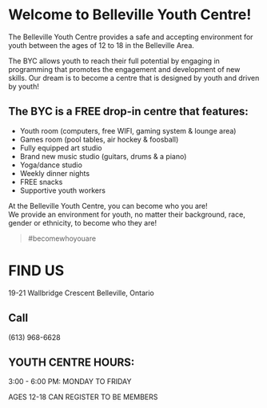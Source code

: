 
# Welcome to Belleville Youth Centre!

The Belleville Youth Centre provides a safe and accepting environment for youth between the ages of 12 to 18 in the Belleville Area.   

The BYC allows youth to reach their full potential by engaging in programming that promotes the engagement and development of new skills. Our dream is to become a centre that is designed by youth and driven by youth!

## The BYC is a FREE drop-in centre that features:

- Youth room (computers, free WIFI, gaming system & lounge area)
- Games room (pool tables, air hockey & foosball)
- Fully equipped art studio
- Brand new music studio (guitars, drums & a piano)
- Yoga/dance studio
- Weekly dinner nights 
- FREE snacks 
- Supportive youth workers 

At the Belleville Youth Centre, you can become who you are!  
We provide an environment for youth, no matter their background, race, gender or ethnicity, to become who they are!

>#becomewhoyouare

# FIND US

19-21 Wallbridge Crescent
Belleville, Ontario

## Call 

(613) 968-6628

## YOUTH CENTRE HOURS:

3:00 - 6:00 PM: MONDAY TO FRIDAY

AGES 12-18 CAN REGISTER TO BE MEMBERS
